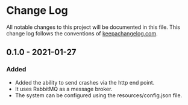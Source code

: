 # Change Log
All notable changes to this project will be documented in this file. This change log follows the conventions of [keepachangelog.com](http://keepachangelog.com/).

## 0.1.0 - 2021-01-27
### Added
* Added the ability to send crashes via the http end point.
* It uses RabbitMQ as a message broker.
* The system can be configured using the resources/config.json file.
